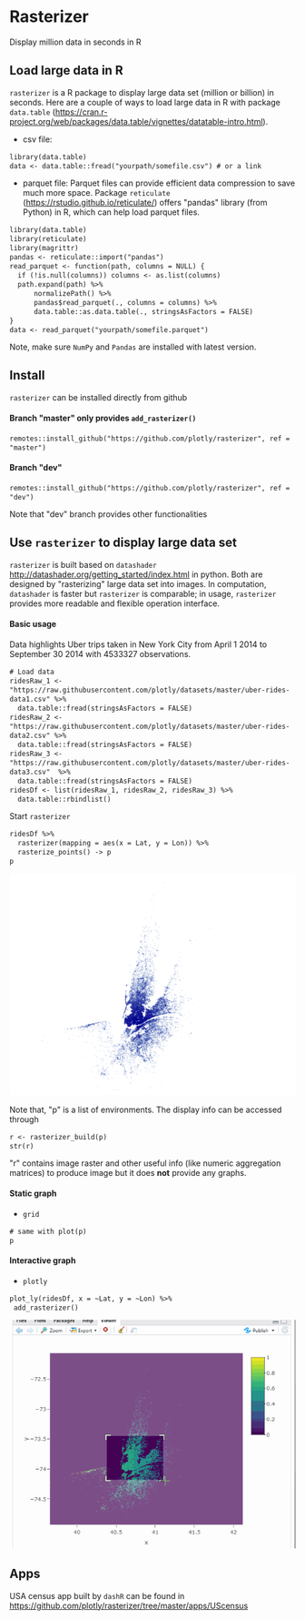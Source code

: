 # Rasterizer

Display million data in seconds in R

## Load large data in R

`rasterizer` is a R package to display large data set (million or billion) in seconds. 
Here are a couple of ways to load large data in R with package `data.table` (https://cran.r-project.org/web/packages/data.table/vignettes/datatable-intro.html).

* csv file:
```
library(data.table)
data <- data.table::fread("yourpath/somefile.csv") # or a link
```

* parquet file:
Parquet files can provide efficient data compression to save much more space. Package `reticulate` (https://rstudio.github.io/reticulate/) offers "pandas" library (from Python) in R, which can help load parquet files.
```
library(data.table)
library(reticulate)
library(magrittr)
pandas <- reticulate::import("pandas")
read_parquet <- function(path, columns = NULL) {
  if (!is.null(columns)) columns <- as.list(columns)
  path.expand(path) %>% 
      normalizePath() %>%
      pandas$read_parquet(., columns = columns) %>%
      data.table::as.data.table(., stringsAsFactors = FALSE)
}
data <- read_parquet("yourpath/somefile.parquet")
```
Note, make sure `NumPy` and `Pandas` are installed with latest version.

## Install

`rasterizer` can be installed directly from github

#### Branch "master" only provides `add_rasterizer()` 

```
remotes::install_github("https://github.com/plotly/rasterizer", ref = "master")
```

#### Branch "dev" 

```
remotes::install_github("https://github.com/plotly/rasterizer", ref = "dev")
```
Note that "dev" branch provides other functionalities

## Use `rasterizer` to display large data set

`rasterizer` is built based on `datashader` http://datashader.org/getting_started/index.html in python. Both are designed by "rasterizing" large data set into images. In computation, `datashader` is faster but `rasterizer` is comparable; in usage, `rasterizer` provides more readable and flexible operation interface.

#### Basic usage

Data highlights Uber trips taken in New York City from April 1 2014 to September 30 2014 with 4533327 observations.
```
# Load data
ridesRaw_1 <- "https://raw.githubusercontent.com/plotly/datasets/master/uber-rides-data1.csv" %>%
  data.table::fread(stringsAsFactors = FALSE)
ridesRaw_2 <- "https://raw.githubusercontent.com/plotly/datasets/master/uber-rides-data2.csv" %>% 
  data.table::fread(stringsAsFactors = FALSE)
ridesRaw_3 <- "https://raw.githubusercontent.com/plotly/datasets/master/uber-rides-data3.csv"  %>% 
  data.table::fread(stringsAsFactors = FALSE)
ridesDf <- list(ridesRaw_1, ridesRaw_2, ridesRaw_3) %>% 
  data.table::rbindlist()
```

Start `rasterizer`
```
ridesDf %>%
  rasterizer(mapping = aes(x = Lat, y = Lon)) %>% 
  rasterize_points() -> p
p
```
![](man/figures/grid_rasterizer.png)

Note that, "p" is a list of environments. The display info can be accessed through
```
r <- rasterizer_build(p)
str(r)
```
"r" contains image raster and other useful info (like numeric aggregation matrices) to produce image but it does **not** provide any graphs.

#### Static graph

* `grid`
```
# same with plot(p)
p 
```

#### Interactive graph

* `plotly`
```
plot_ly(ridesDf, x = ~Lat, y = ~Lon) %>%
 add_rasterizer()
```
![](man/figures/add_rasterizer.gif)

## Apps

USA census app built by `dashR` can be found in https://github.com/plotly/rasterizer/tree/master/apps/UScensus